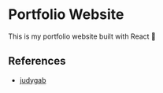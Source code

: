 # Portfolio Website
This is my portfolio website built with React 🙂

## References
- [judygab](https://github.com/judygab/web-dev-projects/tree/main)